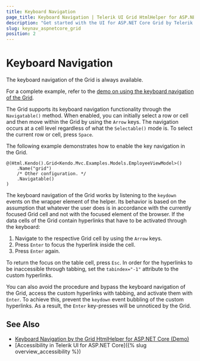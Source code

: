 ```yaml
---
title: Keyboard Navigation
page_title: Keyboard Navigation | Telerik UI Grid HtmlHelper for ASP.NET Core
description: "Get started with the UI for ASP.NET Core Grid by Telerik UI and learn about the accessibility support it provides through its keyboard navigation functionality."
slug: keynav_aspnetcore_grid
position: 2
---
```


# Keyboard Navigation

The keyboard navigation of the Grid is always available.

For a complete example, refer to the [demo on using the keyboard navigation of the Grid](https://demos.telerik.com/aspnet-core/grid/keyboard-navigation).  

The Grid supports its keyboard navigation functionality through the `Navigatable()` method. When enabled, you can initially select a row or cell and then move within the Grid by using the `Arrow` keys. The navigation occurs at a cell level regardless of what the `Selectable()` mode is. To select the current row or cell, press `Space`.

The following example demonstrates how to enable the key navigation in the Grid.

    @(Html.Kendo().Grid<Kendo.Mvc.Examples.Models.EmployeeViewModel>()
        .Name("grid")
        /* Other configuration. */
        .Navigatable()
    )


The keyboard navigation of the Grid works by listening to the `keydown` events on the wrapper element of the helper. Its behavior is based on the assumption that whatever the user does is in accordance with the currently focused Grid cell and not with the focused element of the browser. If the data cells of the Grid contain hyperlinks that have to be activated through the keyboard:

1. Navigate to the respective Grid cell by using the `Arrow` keys.
1. Press `Enter` to focus the hyperlink inside the cell.
1. Press `Enter` again.

To return the focus on the table cell, press `Esc`. In order for the hyperlinks to be inaccessible through tabbing, set the `tabindex="-1"` attribute to the custom hyperlinks.

You can also avoid the procedure and bypass the keyboard navigation of the Grid, access the custom hyperlinks with tabbing, and activate them with `Enter`. To achieve this, prevent the `keydown` event bubbling of the custom hyperlinks. As a result, the `Enter` key-presses will be unnoticed by the Grid.

## See Also

* [Keyboard Navigation by the Grid HtmlHelper for ASP.NET Core (Demo)](https://demos.telerik.com/aspnet-core/grid/keyboard-navigation)
* [Accessibility in Telerik UI for ASP.NET Core]({% slug overview_accessibility %})
